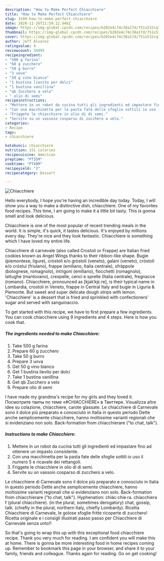```yaml
---
description: "How to Make Perfect Chiacchiere"
title: "How to Make Perfect Chiacchiere"
slug: 3109-how-to-make-perfect-chiacchiere
date: 2020-11-26T21:59:12.946Z
image: https://img-global.cpcdn.com/recipes/b202e4c74c38a17d/751x532cq70/chiacchiere-recipe-main-photo.jpg
thumbnail: https://img-global.cpcdn.com/recipes/b202e4c74c38a17d/751x532cq70/chiacchiere-recipe-main-photo.jpg
cover: https://img-global.cpcdn.com/recipes/b202e4c74c38a17d/751x532cq70/chiacchiere-recipe-main-photo.jpg
author: Jeff Alvarez
ratingvalue: 4
reviewcount: 34495
recipeingredient:
- "500 g farina"
- "60 g zucchero"
- "50 g burro"
- "3 uova"
- "50 g vino bianco"
- "1 bustina lievito per dolci"
- "1 bustina vanillina"
- "qb Zucchero a velo"
- " olio di semi"
recipeinstructions:
- "Mettere in un robot da cucina tutti gli ingredienti ed impastare fino ad ottenere un impasto consistente."
- "Con una macchinetta per la pasta fate delle sfoglie sottili io uso il numero 5 e ricavate dei rettangoli."
- "Friggete le chiacchiere in olio di di semi."
- "Servite su un vassoio cosparso di zucchero a velo."
categories:
- Recipe
tags:
- chiacchiere

katakunci: chiacchiere 
nutrition: 151 calories
recipecuisine: American
preptime: "PT35M"
cooktime: "PT40M"
recipeyield: "3"
recipecategory: Dessert

---
```



![Chiacchiere](https://img-global.cpcdn.com/recipes/b202e4c74c38a17d/751x532cq70/chiacchiere-recipe-main-photo.jpg)

Hello everybody, I hope you're having an incredible day today. Today, I will show you a way to make a distinctive dish, chiacchiere. One of my favorites food recipes. This time, I am going to make it a little bit tasty. This is gonna smell and look delicious.

Chiacchiere is one of the most popular of recent trending meals in the world. It is simple, it's quick, it tastes delicious. It's enjoyed by millions every day. They're nice and they look fantastic. Chiacchiere is something which I have loved my entire life.

Chiacchiere di carnevale (also called Crostoli or Frappe) are Italian fried cookies known as Angel Wings thanks to their ribbon-like shape. Bugìe (piemontese, ligure), cròstoli e/o gròstoli (veneto), galani (veneto), cróstoli e/o cróstui (friulano), frappe (emiliano, Italia centrale), sfràppole (bolognese, romagnolo), intrigoni (emiliano), fiocchetti (romagnolo), lattughe (mantovano), crespelle, cenci e sprelle (Italia centrale), fregnacce (romano). Chiacchiere, pronounced as [kjakˈkjɛːre], is their typical name in Lombardia, crostoli in Veneto, frappe in Central Italy and bugie in Liguria &amp; Piemonte. But sweet and super delicate dough strips with lemon. &#39;Chiacchiere&#39; is a dessert that is fried and sprinkled with confectioners&#39; sugar and served with sanguinaccio.


To get started with this recipe, we have to first prepare a few ingredients. You can cook chiacchiere using 9 ingredients and 4 steps. Here is how you cook that.

<!--inarticleads1-->

##### The ingredients needed to make Chiacchiere:

1. Take 500 g farina
1. Prepare 60 g zucchero
1. Take 50 g burro
1. Prepare 3 uova
1. Get 50 g vino bianco
1. Get 1 bustina lievito per dolci
1. Take 1 bustina vanillina
1. Get qb Zucchero a velo
1. Prepare  olio di semi


I have made my grandma&#39;s recipe for my girls and they loved it. Посмотрите твиты по теме «#CHIACCHIERE» в Твиттере. Visualizza altre idee su colazione, chiacchiere, carote glassate. Le chiacchiere di Carnevale sono il dolce più preparato e conosciuto in Italia in questo periodo Dette anche semplicemente chiacchiere, hanno moltissime varianti regionali che si evidenziano non solo. Back-formation from chiacchierare (&#34;to chat, talk&#34;). 

<!--inarticleads2-->

##### Instructions to make Chiacchiere:

1. Mettere in un robot da cucina tutti gli ingredienti ed impastare fino ad ottenere un impasto consistente.
1. Con una macchinetta per la pasta fate delle sfoglie sottili io uso il numero 5 e ricavate dei rettangoli.
1. Friggete le chiacchiere in olio di di semi.
1. Servite su un vassoio cosparso di zucchero a velo.


Le chiacchiere di Carnevale sono il dolce più preparato e conosciuto in Italia in questo periodo Dette anche semplicemente chiacchiere, hanno moltissime varianti regionali che si evidenziano non solo. Back-formation from chiacchierare (&#34;to chat, talk&#34;). Hyphenation: chiàc‧chie‧ra. chiacchiera f (plural chiacchiere). (in the plural, sometimes derogatory) chat, gossip, talk. (chiefly in the plural, northern Italy, chiefly Lombardy). Ricetta Chiacchiere di Carnevale, le golose sfoglie fritte ricoperte di zucchero! Ricetta originale e i consigli illustrati passo passo per Chiacchiere di Carnevale senza unto!! 

So that's going to wrap this up with this exceptional food chiacchiere recipe. Thank you very much for reading. I am confident you will make this at home. There is gonna be more interesting food in home recipes coming up. Remember to bookmark this page in your browser, and share it to your family, friends and colleague. Thanks again for reading. Go on get cooking!
